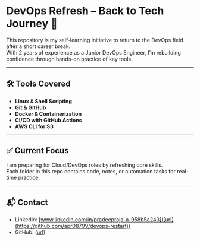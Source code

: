# DevOps Refresh – Back to Tech Journey 🚀

This repository is my self-learning initiative to return to the DevOps field after a short career break.  
With 2 years of experience as a Junior DevOps Engineer, I’m rebuilding confidence through hands-on practice of key tools.

---

## 🛠 Tools Covered

- **Linux & Shell Scripting**
- **Git & GitHub**
- **Docker & Containerization**
- **CI/CD with GitHub Actions**
- **AWS CLI for S3**

---

## ✅ Current Focus

I am preparing for Cloud/DevOps roles by refreshing core skills.  
Each folder in this repo contains code, notes, or automation tasks for real-time practice.

---

## 📬 Contact

- LinkedIn: [www.linkedin.com/in/pradeepraja-a-958b5a243]([url](https://github.com/apr08799/devops-restart))
- GitHub: ([url](https://github.com/apr08799/devops-restart))
  
